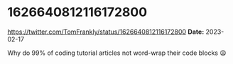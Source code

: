 # 1626640812116172800
https://twitter.com/TomFrankly/status/1626640812116172800
**Date:** 2023-02-17

Why do 99% of coding tutorial articles not word-wrap their code blocks 😩

